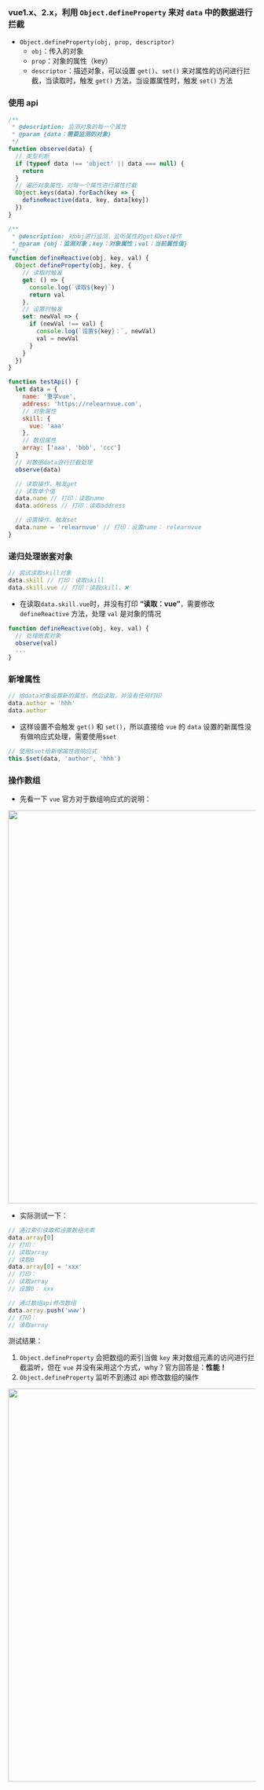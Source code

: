 ### vue1.x、2.x，利用 `Object.defineProperty` 来对 `data` 中的数据进行拦截

- `Object.defineProperty(obj, prop, descriptor)`
  - `obj`：传入的对象
  - `prop`：对象的属性（key）
  - `descriptor`：描述对象，可以设置 `get()`、`set()` 来对属性的访问进行拦截，当读取时，触发 `get()` 方法，当设置属性时，触发 `set()` 方法

### 使用 api

```js
/**
 * @description: 监测对象的每一个属性
 * @param {data：需要监测的对象}
 */
function observe(data) {
  // 类型判断
  if (typeof data !== 'object' || data === null) {
    return
  }
  // 遍历对象属性，对每一个属性进行属性拦截
  Object.keys(data).forEach(key => {
    defineReactive(data, key, data[key])
  })
}

/**
 * @description: 对obj进行监测，监听属性的get和set操作
 * @param {obj：监测对象；key：对象属性；val：当前属性值}
 */
function defineReactive(obj, key, val) {
  Object.defineProperty(obj, key, {
    // 读取时触发
    get: () => {
      console.log(`读取${key}`)
      return val
    },
    // 设置时触发
    set: newVal => {
      if (newVal !== val) {
        console.log(`设置${key}：`, newVal)
        val = newVal
      }
    }
  })
}

function testApi() {
  let data = {
    name: '重学vue',
    address: 'https://relearnvue.com',
    // 对象属性
    skill: {
      vue: 'aaa'
    },
    // 数组属性
    array: ['aaa', 'bbb', 'ccc']
  }
  // 对数据data进行拦截处理
  observe(data)

  // 读取操作，触发get
  // 读取单个值
  data.name // 打印：读取name
  data.address // 打印：读取address

  // 设置操作，触发set
  data.name = 'relearnvue' // 打印：设置name： relearnvue
}
```

### 递归处理嵌套对象

```js
// 尝试读取skill对象
data.skill // 打印：读取skill
data.skill.vue // 打印：读取skill，❌
```

- 在读取`data.skill.vue`时，并没有打印 **“读取：vue”**，需要修改 `defineReactive` 方法，处理 `val` 是对象的情况

```js
function defineReactive(obj, key, val) {
  // 处理嵌套对象
  observe(val)
  ...
}
```

### 新增属性

```js
// 给data对象设置新的属性，然后读取，并没有任何打印
data.author = 'hhh'
data.author
```

- 这样设置不会触发 `get()` 和 `set()`，所以直接给 `vue` 的 `data` 设置的新属性没有做响应式处理，需要使用`$set`

```js
// 使用$set给新增属性做响应式
this.$set(data, 'author', 'hhh')
```

### 操作数组

- 先看一下 `vue` 官方对于数组响应式的说明：

<img src="http://relearnvue.com/static/vue-array.png" style="width: 800px;">

- 实际测试一下：

```js
// 通过索引读取和设置数组元素
data.array[0]
// 打印：
// 读取array
// 读取0
data.array[0] = 'xxx'
// 打印：
// 读取array
// 设置0： xxx

// 通过数组api修改数组
data.array.push('www')
// 打印：
// 读取array
```

测试结果：

1. `Object.defineProperty` 会把数组的索引当做 `key` 来对数组元素的访问进行拦截监听，但在 `vue` 并没有采用这个方式，why？官方回答是：**性能！**
2. `Object.defineProperty` 监听不到通过 api 修改数组的操作

<img src="http://relearnvue.com/static/vue-array-ans.png" style="width: 800px;">
